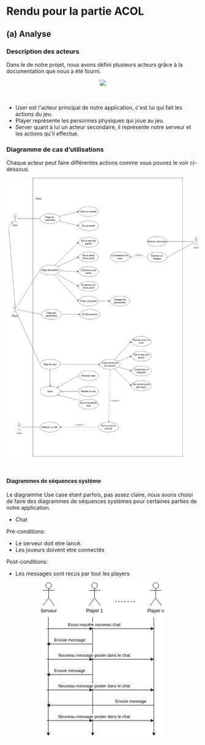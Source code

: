 # Rendu pour la partie ACOL

## (a) Analyse

### Description des acteurs

Dans le de notre projet, nous avons défini plusieurs acteurs grâce à la documentation que nous a été fourni.

<p align="center">
    <img src="documentation/global/out/acteurs.pn   g">
</p>

<br>

- User est l'acteur principal de notre application, c'est lui qui fait les actions du jeu.
- Player représente les personnes physiques qui joue au jeu.
- Server quant à lui un acteur secondaire, il représente notre serveur et les actions qu'il effectue.




### Diagramme de cas d’utilisations

Chaque acteur peut faire différentes actions comme vous pouvez le voir ci-dessous.

<p align="center">
    <img src="documentation/global/client/../../client/out/use_case.png">
</p>


<br>

#### Diagrammes de séquences système

Le diagramme Use case étant parfois, pas assez claire, nous avons choisi de faire des diagrammes de séquences systèmes pour certaines parties de notre application.

- Chat

Pré-conditions:
- Le serveur doit etre lancé.
- Les joueurs doivent etre connectés

Post-conditions:
- Les messages sont recus par tout les players


<p align="center">
    <img src="documentation/global/client/../../global/out/sequence_analyse_message_chat.png">
</p>
